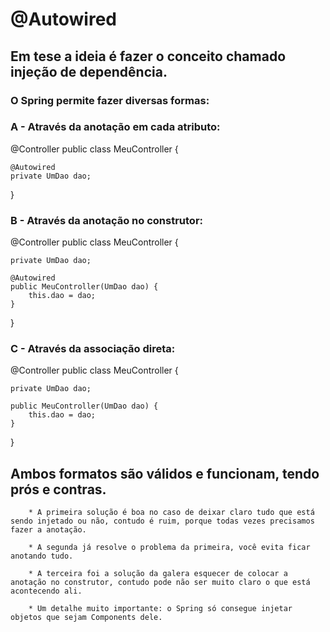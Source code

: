 # @Autowired

##   Em tese a ideia é fazer o conceito chamado injeção de dependência.

 ###    O Spring permite fazer diversas formas:

   
   ### A - Através da anotação em cada atributo:

@Controller
public class MeuController {

    @Autowired
    private UmDao dao;
}

  ### B -  Através da anotação no construtor:

@Controller
public class MeuController {

    private UmDao dao;

    @Autowired
    public MeuController(UmDao dao) {
        this.dao = dao;
    }

}

  ### C -  Através da associação direta:

@Controller
public class MeuController {

    private UmDao dao;

    public MeuController(UmDao dao) {
        this.dao = dao;
    }

}
  
  ## Ambos formatos são válidos e funcionam, tendo prós e contras.

        * A primeira solução é boa no caso de deixar claro tudo que está sendo injetado ou não, contudo é ruim, porque todas vezes precisamos fazer a anotação.

        * A segunda já resolve o problema da primeira, você evita ficar anotando tudo.

        * A terceira foi a solução da galera esquecer de colocar a anotação no construtor, contudo pode não ser muito claro o que está acontecendo ali.

        * Um detalhe muito importante: o Spring só consegue injetar objetos que sejam Components dele.
